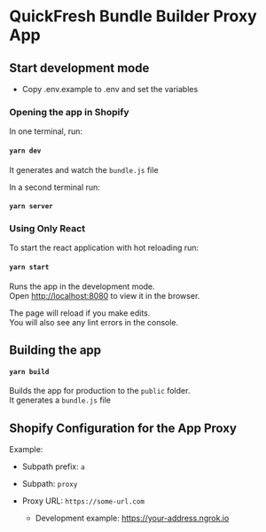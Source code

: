 # QuickFresh Bundle Builder Proxy App

## Start development mode

- Copy .env.example to .env and set the variables

### Opening the app in Shopify

In one terminal, run:

#### `yarn dev`

It generates and watch the `bundle.js` file

In a second terminal run:

#### `yarn server`

### Using Only React

To start the react application with hot reloading run:

#### `yarn start`

Runs the app in the development mode.\
Open [http://localhost:8080](http://localhost:8080) to view it in the browser.

The page will reload if you make edits.\
You will also see any lint errors in the console.

## Building the app

#### `yarn build`

Builds the app for production to the `public` folder.\
It generates a `bundle.js` file

## Shopify Configuration for the App Proxy

Example:

- Subpath prefix: `a`
- Subpath: `proxy`

- Proxy URL: `https://some-url.com`
  - Development example: https://your-address.ngrok.io

